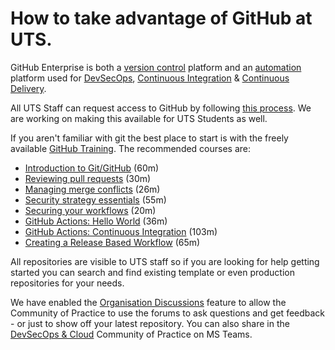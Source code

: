 # How to take advantage of GitHub at UTS.

GitHub Enterprise is both a [version control](https://betterexplained.com/articles/a-visual-guide-to-version-control/) platform and an [automation](https://docs.github.com/en/actions) platform used for [DevSecOps](https://www.devsecops.org/), [Continuous Integration](https://martinfowler.com/articles/continuousIntegration.html) & [Continuous Delivery](https://minimumcd.org/minimumcd/).

All UTS Staff can request access to GitHub by following [this process](https://uts.service-now.com/serviceconnect?id=kb_article_view&sysparm_article=KB0014108). We are working on making this available for UTS Students as well. 

If you aren't familiar with git the best place to start is with the freely available [GitHub Training](https://lab.github.com/). The recommended courses are:

 - [Introduction to Git/GitHub](https://lab.github.com/githubtraining/introduction-to-github) (60m)
 - [Reviewing pull requests](https://lab.github.com/githubtraining/reviewing-pull-requests) (30m)
 - [Managing merge conflicts](https://lab.github.com/githubtraining/managing-merge-conflicts) (26m)
 - [Security strategy essentials](https://lab.github.com/githubtraining/security-strategy-essentials) (55m)
 - [Securing your workflows](https://lab.github.com/githubtraining/securing-your-workflows) (20m)
 - [GitHub Actions: Hello World](https://lab.github.com/githubtraining/github-actions:-hello-world) (36m)
 - [GitHub Actions: Continuous Integration](https://lab.github.com/githubtraining/github-actions:-continuous-integration) (103m)
 - [Creating a Release Based Workflow](https://lab.github.com/githubtraining/create-a-release-based-workflow) (65m)

All repositories are visible to UTS staff so if you are looking for help getting started you can search and find existing template or even production repositories for your needs. 

We have enabled the [Organisation Discussions](https://github.com/orgs/uts-itd/discussions) feature to allow the Community of Practice to use the forums to ask questions and get feedback - or just to show off your latest repository. You can also share in the [DevSecOps & Cloud](https://teams.microsoft.com/l/channel/19%3af2a50ad3f73d4976891535418e223c88%40thread.tacv2/CoP%2520DevSecOps%2520and%2520Cloud?groupId=9489e625-6fbc-416b-9a9c-4ea9254935a0&tenantId=e8911c26-cf9f-4a9c-878e-527807be8791) Community of Practice on MS Teams.

